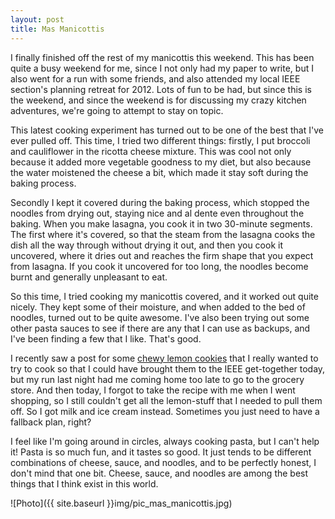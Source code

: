 ```yaml
---
layout: post
title: Mas Manicottis
---
```


I finally finished off the rest of my manicottis this weekend. This has been quite a busy weekend for me, since I not only had my paper to write, but I also went for a run with some friends, and also attended my local IEEE section's planning retreat for 2012. Lots of fun to be had, but since this is the weekend, and since the weekend is for discussing my crazy kitchen adventures, we're going to attempt to stay on topic.

This latest cooking experiment has turned out to be one of the best that I've ever pulled off. This time, I tried two different things: firstly, I put broccoli and cauliflower in the ricotta cheese mixture. This was cool not only because it added more vegetable goodness to my diet, but also because the water moistened the cheese a bit, which made it stay soft during the baking process.

Secondly I kept it covered during the baking process, which stopped the noodles from drying out, staying nice and al dente even throughout the baking. When you make lasagna, you cook it in two 30-minute segments. The first where it's covered, so that the steam from the lasagna cooks the dish all the way through without drying it out, and then you cook it uncovered, where it dries out and reaches the firm shape that you expect from lasagna. If you cook it uncovered for too long, the noodles become burnt and generally unpleasant to eat.

So this time, I tried cooking my manicottis covered, and it worked out quite nicely. They kept some of their moisture, and when added to the bed of noodles, turned out to be quite awesome. I've also been trying out some other pasta sauces to see if there are any that I can use as backups, and I've been finding a few that I like. That's good.

I recently saw a post for some <a href="http://www.howsweeteats.com/2011/11/chewy-lemon-cookies/">chewy lemon cookies</a> that I really wanted to try to cook so that I could have brought them to the IEEE get-together today, but my run last night had me coming home too late to go to the grocery store. And then today, I forgot to take the recipe with me when I went shopping, so I still couldn't get all the lemon-stuff that I needed to pull them off. So I got milk and ice cream instead. Sometimes you just need to have a fallback plan, right?

I feel like I'm going around in circles, always cooking pasta, but I can't help it! Pasta is so much fun, and it tastes so good. It just tends to be different combinations of cheese, sauce, and noodles, and to be perfectly honest, I don't mind that one bit. Cheese, sauce, and noodles are among the best things that I think exist in this world.

![Photo]({{ site.baseurl }}img/pic_mas_manicottis.jpg)

